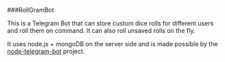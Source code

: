 ###RollGramBot

This is a Telegram Bot that can store custom dice rolls for different users and roll them on command. It can also roll unsaved rolls on the fly.

It uses node.js + mongoDB on the server side and is made possible by the [node-telegram-bot](https://github.com/depoio/node-telegram-bot) project.
